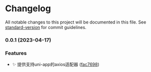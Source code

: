 # Changelog

All notable changes to this project will be documented in this file. See [standard-version](https://github.com/conventional-changelog/standard-version) for commit guidelines.

### 0.0.1 (2023-04-17)


### Features

* ✨ 提供支持uni-app的axios适配器 ([fac7698](https://gitee.com/fant-mini/fant-axios-adapter/commit/fac76988cfd740951b7b78ae9c9c85c9f6a85911))
